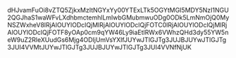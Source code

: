 dHJvamFuOi8vZTQ5ZjkxMzItNGYxYy00YTExLTk5OGYtMGI5MDY5NzI1NGU2QGJhaS1waWFvLXdhbmctemhlLmlwbGMubmwuODg0ODk5LmNmOjQ0MyNSZWxheV8lRjAlOUYlODclQjMlRjAlOUYlODclQjFOTC0lRjAlOUYlODclQjMlRjAlOUYlODclQjFOTF8yOAp0cm9qYW46Ly9iaEtlRWx6VWhzQHd3dy55YW5neW9uZ2RleXUudGs6Mjg4ODIjUmVsYXlfJUYwJTlGJTg3JUJBJUYwJTlGJTg3JUI4VVMtJUYwJTlGJTg3JUJBJUYwJTlGJTg3JUI4VVNfNjUK